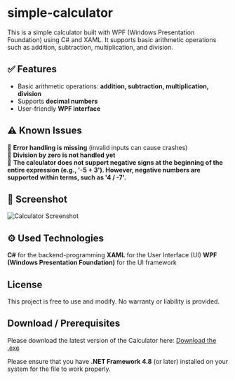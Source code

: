 # simple-calculator
This is a simple calculator built with WPF (Windows Presentation Foundation) using C# and XAML. It supports basic arithmetic operations such as addition, subtraction, multiplication, and division.

## ✅ Features  
- Basic arithmetic operations: **addition, subtraction, multiplication, division**  
- Supports **decimal numbers**  
- User-friendly **WPF interface**  

## ⚠️ Known Issues  
🚧 **Error handling is missing** (invalid inputs can cause crashes)  
🚧 **Division by zero is not handled yet**  
🚧 **The calculator does not support negative signs at the beginning of the entire expression (e.g., '-5 + 3'). However, negative numbers are supported within terms, such as '4 / -7'.**

## 📸 Screenshot
![Calculator Screenshot](https://github.com/user-attachments/assets/7d499405-32c8-4201-8987-8189525d73e6)

## ⚙️ Used Technologies
**C#** for the backend-programming
**XAML** for the User Interface (UI)
**WPF (Windows Presentation Foundation)** for the UI framework

## License
This project is free to use and modify. No warranty or liability is provided.

## Download / Prerequisites
Please download the latest version of the Calculator here: 
[Download the .exe](https://github.com/DominikMaxReiner/simple-calculator/releases/download/v1.0/Calculator.exe)

Please ensure that you have **.NET Framework 4.8** (or later) installed on your system for the file to work properly.
